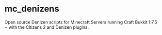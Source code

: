 mc_denizens
===========

Open source Denizen scripts for Minecraft Servers running Craft Bukkit 1.7.5 + with the Citizens 2 and Denizen plugins.
